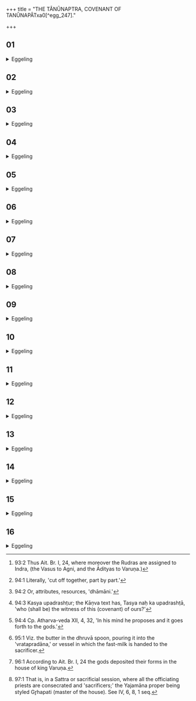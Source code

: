 +++
title = "THE TÂNÛNAPTRA,  COVENANT OF TANÛNAPÂTxa0[^egg_247]."

+++


##  01
<details><summary>Eggeling</summary>

1. When the gods had performed the guest-offering, discord befell them. They separated into four different parties, unwilling to yield to each other's excellence,--Agni, with the Vasus, Soma with the Rudras, Varuṇa with the Ādityas, and Indra with the Maruts. Br̥haspati with the All-gods, say some [^egg_248], but, indeed, those who separated into four parties were 'all the gods.' When they were separated, the Asura-Rakshas came after them and entered between them.

[^egg_248]: 93:2 Thus Ait. Br. I, 24, where moreover the Rudras are assigned to Indra, (the Vasus to Agni, and the Ādityas to Varuṇa.)
</details>

##  02
<details><summary>Eggeling</summary>

2. They became aware of it,--'Forsooth, we are in an evil plight, the Asura-Rakshas have come in between us: we shall fall a prey to our enemies. Let us come to an agreement and yield to the excellence of one of us!' They yielded to the excellence of Indra; wherefore it is said, 'Indra is all the deities, the gods have Indra for their chief.'
</details>

##  03
<details><summary>Eggeling</summary>

3. For this reason let not kinsmen fall out, for any (enemy) of theirs, be he ever so far away, steps in between them; they do what pleases their enemies and fall a prey to their enemies: therefore let them not fall out. For he who, knowing this, quarrels not, does what displeases his enemies and

falls not a prey to his enemies: let him therefore not quarrel.
</details>

##  04
<details><summary>Eggeling</summary>

4. They said, 'Well then, let us contrive so that this (concord) of ours shall be for ever imperishable!'
</details>

##  05
<details><summary>Eggeling</summary>

5. The gods laid down together [^egg_249] their favourite forms and desirable powers [^egg_250], one after another, and said, 'Thereby he shall be away from us, he shall be scattered to the winds, whosoever shall transgress this (covenant) of ours!'--Whose (is it) as witness [^egg_251]?'--'Tanūnapāt, the mighty!'--Now the mighty Tanūnapāt indeed is yonder blowing (wind), he is the witness of living beings, entering thus as the in-breathing and out-breathing.

[^egg_249]: 94:1 Literally, 'cut off together, part by part.'

[^egg_250]: 94:2 Or, attributes, resources, 'dhāmāni.'

[^egg_251]: 94:3 Kasya upadrashṭur; the Kāṇva text has, Tasya naḥ ka upadrashṭā, 'who (shall be) the witness of this (covenant) of ours?'
</details>

##  06
<details><summary>Eggeling</summary>

6. Wherefore they say, 'The gods know the mind of man.' In his mind he proposes; it passes on to the breath, and the breath to the wind, and the wind tells the gods what the mind of man is.
</details>

##  07
<details><summary>Eggeling</summary>

7. Hence it was in regard to this what was said by the R̥shi, 'In his mind he proposeth, and it goeth on to the wind [^egg_252]; and the wind telleth the gods what thy mind is, O man.'

[^egg_252]: 94:4 Cp. Atharva-veda XII, 4, 32, 'In his mind he proposes and it goes forth to the gods.'
</details>

##  08
<details><summary>Eggeling</summary>

8. The gods laid down together their favourite forms and desirable powers, and said, 'Thereby he shall be away from us, he shall be scattered to the winds, whosoever shall transgress this (covenant) of ours!' And even now the gods do not transgress that (covenant), for how would they fare, were they

to transgress it?--they would speak untruth, and verily there is one law which the gods do keep, namely, the truth. It is through this that their conquest, their glory is unassailable: and so, forsooth, is his conquest, his glory unassailable whosoever, knowing this, speaks the truth. Now, the Tānūnaptra is really that same (covenant of the gods).
</details>

##  09
<details><summary>Eggeling</summary>

9. The gods laid down together their favourite forms and desirable powers. Now it is by taking portions of butter that they (the priests) lay down together the desirable forms and favourite powers. Let him, then, not covenant with any one and every one, lest his favourite forms and desirable powers should be mixed up (with those of others). But let him not deceive one with whom he makes a covenant; for thus it is said, 'Let there be no deceiving of him with whom one has made the covenant of Tanūnapāt.'
</details>

##  10
<details><summary>Eggeling</summary>

10. In the first place he takes (butter) therefrom [^egg_253], with the text (Vāj. S. V, 5), 'For him that rushes onward, for him that rushes about, I take thee.' He that blows yonder (the wind) does indeed rush onward and rush about; and it is for him that he takes (the butter): therefore he says, 'for him that rushes onward, for him that rushes about, I take thee.'

[^egg_253]: 95:1 Viz. the butter in the dhruvā spoon, pouring it into the 'vratapradāna,' or vessel in which the fast-milk is handed to the sacrificer.
</details>

##  11
<details><summary>Eggeling</summary>

11. 'For Tanūnapāt, the mighty.' The mighty Tanūnapāt truly is yonder blowing (wind), and it is for him that he takes (the butter): therefore he says, 'For Tanūnapāt, the mighty.'
</details>

##  12
<details><summary>Eggeling</summary>

12. 'For the powerful, the most strong!' He is indeed powerful and most strong; and for him he takes it: therefore he says, 'For the powerful, the most strong.'
</details>

##  13
<details><summary>Eggeling</summary>

13. They then touch it at the same time. Now the gods were fully agreed on this point, 'Verily, so and thus shall he of us fare who shall transgress this (covenant) of ours!' And so are these (priests and sacrificer) now agreed on this,--'Verily, so and thus shall he of us fare who shall transgress this (covenant) of ours!'
</details>

##  14
<details><summary>Eggeling</summary>

14. They touch it simultaneously, with the text, 'Thou art the strength of the gods, unassailed and unassailable; for the gods were indeed unassailed and unassailable while being together, and speaking with one accord and holding together. 'The strength of the gods' doubtless means the favourite forms and desirable powers of the gods, 'uncursed, curse-averting, uncursable,' for the gods have overcome every curse;--'May I straightway go to the truth!' whereby he means to say, 'May I speak the truth, may I not transgress this (covenant);'--'Establish me in welfare!' for in welfare the gods indeed established themselves by speaking the truth, by performing the truth: therefore he says, 'Establish me in welfare!'
</details>

##  15
<details><summary>Eggeling</summary>

15. Now those favourite forms and desirable powers which the gods put together, they then deposited in Indra [^egg_254];--Indra verily is he that burns yonder (the sun); but he indeed did not burn in the beginning, but as now everything else is dark, so was he then; and it is by that very energy (derived

[^egg_254]: 96:1 According to Ait. Br. I, 24 the gods deposited their forms in the house of king Varuṇa.

from those divine objects) that he burns. Hence, if many persons perform the consecration [^egg_255], let it (the Tānūnaptra butter), after pouring the fast-milk to it, be handed only to the master of the house, since he, among them, is the representative of Indra. And if he perform the consecration by means of an (offering) with a dakshiṇā, let them hand it (the butter) to the sacrificer, after pouring the fast-milk to it, for thus it is said,--'The Sacrificer is Indra.'

[^egg_255]: 97:1 That is, in a Sattra or sacrificial session, where all the officiating priests are consecrated and 'sacrificers;' the Yajamāna proper being styled Gr̥hapati (master of the house). See IV, 6, 8, 1 seq.
</details>

##  16
<details><summary>Eggeling</summary>

16. Now what favourite forms and desirable powers the gods then laid together, all that was wrought together and became the Sāman: wherefore they say, 'The Sāman is the truth, the Sāman is born of the gods.'
</details>